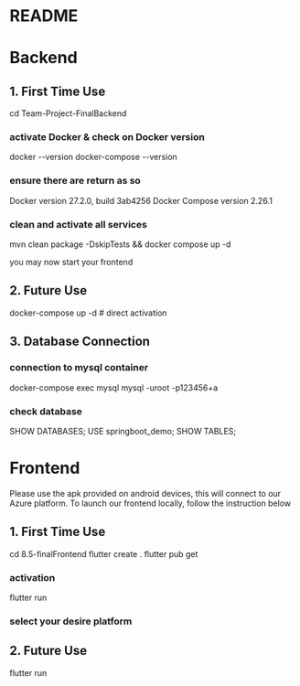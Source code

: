 # README

# Backend
## 1. First Time Use
cd Team-Project-FinalBackend

### activate Docker & check on Docker version
docker --version
docker-compose --version

### ensure there are return as so
Docker version 27.2.0, build 3ab4256
Docker Compose version 2.26.1

### clean and activate all services
mvn clean package -DskipTests && docker compose up -d

you may now start your frontend

## 2. Future Use
docker-compose up -d             # direct activation


## 3. Database Connection
### connection to mysql container
docker-compose exec mysql mysql -uroot -p123456+a

### check database
SHOW DATABASES;
USE springboot_demo;
SHOW TABLES;

# Frontend
Please use the apk provided on android devices, this will connect to our Azure platform. To launch our frontend locally, follow the instruction below

## 1. First Time Use
cd 8.5-finalFrontend
flutter create .
flutter pub get

### activation
flutter run

### select your desire platform

## 2. Future Use
flutter run
